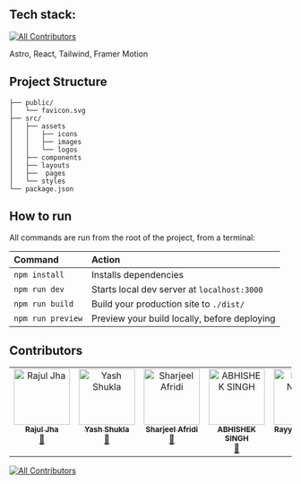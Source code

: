 ## Tech stack:
<!-- ALL-CONTRIBUTORS-BADGE:START - Do not remove or modify this section -->
[![All Contributors](https://img.shields.io/badge/all_contributors-6-orange.svg?style=flat-square)](#contributors-)
<!-- ALL-CONTRIBUTORS-BADGE:END -->

Astro, React, Tailwind, Framer Motion

##  Project Structure

```
├── public/
│   └── favicon.svg
├── src/
│   ├── assets
│   │   ├── icons
│   │   ├── images
│   │   └── logos
│   ├── components
│   ├── layouts
│   ├──  pages
│   └── styles
└── package.json
```

##  How to run

All commands are run from the root of the project, from a terminal:

| Command                | Action                                             |
| :--------------------- | :------------------------------------------------- |
| `npm install`          | Installs dependencies                              |
| `npm run dev`          | Starts local dev server at `localhost:3000`        |
| `npm run build`        | Build your production site to `./dist/`            |
| `npm run preview`      | Preview your build locally, before deploying       |


## Contributors

<!-- ALL-CONTRIBUTORS-LIST:START - Do not remove or modify this section -->
<!-- prettier-ignore-start -->
<!-- markdownlint-disable -->
<table>
  <tbody>
    <tr>
      <td align="center" valign="top" width="14.28%"><a href="http://rajuljha.netlify.app"><img src="https://avatars.githubusercontent.com/u/34140028?v=4?s=100" width="100px;" alt="Rajul Jha"/><br /><sub><b>Rajul Jha</b></sub></a><br /><a href="https://github.com/zhcet-code-oasis/code-oasis-website/pulls?q=is%3Apr+reviewed-by%3Arajuljha" title="Reviewed Pull Requests">👀</a></td>
      <td align="center" valign="top" width="14.28%"><a href="https://github.com/RTrex"><img src="https://avatars.githubusercontent.com/u/128938696?v=4?s=100" width="100px;" alt="Yash Shukla"/><br /><sub><b>Yash Shukla</b></sub></a><br /><a href="https://github.com/zhcet-code-oasis/code-oasis-website/commits?author=RTrex" title="Documentation">📖</a></td>
      <td align="center" valign="top" width="14.28%"><a href="https://github.com/Sharjeel-Afridi"><img src="https://avatars.githubusercontent.com/u/52808124?v=4?s=100" width="100px;" alt="Sharjeel Afridi"/><br /><sub><b>Sharjeel Afridi</b></sub></a><br /><a href="https://github.com/zhcet-code-oasis/code-oasis-website/pulls?q=is%3Apr+reviewed-by%3ASharjeel-Afridi" title="Reviewed Pull Requests">👀</a></td>
      <td align="center" valign="top" width="14.28%"><a href="https://github.com/Abhishek-207"><img src="https://avatars.githubusercontent.com/u/98517363?v=4?s=100" width="100px;" alt="ABHISHEK SINGH"/><br /><sub><b>ABHISHEK SINGH</b></sub></a><br /><a href="#maintenance-Abhishek-207" title="Maintenance">🚧</a></td>
      <td align="center" valign="top" width="14.28%"><a href="http://rayyannafees.github.io"><img src="https://avatars.githubusercontent.com/u/59685062?v=4?s=100" width="100px;" alt="Rayyan Nafees"/><br /><sub><b>Rayyan Nafees</b></sub></a><br /><a href="#a11y-RayyanNafees" title="Accessibility">️️️️♿️</a></td>
      <td align="center" valign="top" width="14.28%"><a href="https://github.com/tayyab-ilyas"><img src="https://avatars.githubusercontent.com/u/110786036?v=4?s=100" width="100px;" alt="Tayyab Ilyas"/><br /><sub><b>Tayyab Ilyas</b></sub></a><br /><a href="https://github.com/zhcet-code-oasis/code-oasis-website/commits?author=tayyab-ilyas" title="Code">💻</a> <a href="https://github.com/zhcet-code-oasis/code-oasis-website/commits?author=tayyab-ilyas" title="Documentation">📖</a> <a href="#design-tayyab-ilyas" title="Design">🎨</a></td>
    </tr>
  </tbody>
</table>

<!-- markdownlint-restore -->
<!-- prettier-ignore-end -->

<!-- ALL-CONTRIBUTORS-LIST:END -->
<!-- prettier-ignore-start -->
<!-- markdownlint-disable -->

<!-- markdownlint-restore -->
<!-- prettier-ignore-end -->

<!-- ALL-CONTRIBUTORS-LIST:END -->

[![All Contributors](https://img.shields.io/github/all-contributors/zhcet-code-oasis/code-oasis-website?color=ee8449&style=flat-square)](#contributors)
